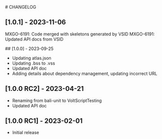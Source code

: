 # CHANGELOG

## [1.0.1] - 2023-11-06

MXGO-6191: Code merged with skeletons generated by VSID
MXGO-6191: Updated API docs from VSID

## [1.0.0] - 2023-09-25

- Updating atlas.json
- Updating .bss to .vss
- Updated API doc
- Adding details about dependency management, updating incorrect URL

## [1.0.0 RC2] - 2023-04-21

- Renaming from bali-unit to VoltScriptTesting
- Updated API doc

## [1.0.0 RC1] - 2023-02-01

- Initial release